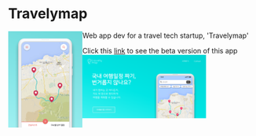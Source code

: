 # Travelymap
<p>
Web app dev for a travel tech startup, 'Travelymap'
<img align=left width=30% src="https://github.com/parkyo/Travelymap/blob/master/main.png"/>
</p>
Click this <a href="https://www.travelymap.com/">link</a> to see the beta version of this app
<img width=50% src="https://github.com/parkyo/Travelymap/blob/master/betapp_web.png"/>
